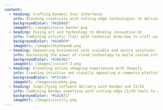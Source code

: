 ```yaml
---
content:
  - heading: Crafting Dynamic User Interfaces
    info: Blending creativity with cutting-edge technologies to deliver exceptional web and mobile experiences that engage and inspire.
    backgroundColor: "#63DA68"
    imageUrl: /images/noise_banner.png
  - heading: Fusing art and technology to develop innovative UI
    info: Combining artistic flair with technical know-how to craft user-centered interfaces that captivate and delight, while driving conversions and engagement.
    backgroundColor: "#43ADF0"
    imageUrl: /images/heyheyweb.png
  - heading: Empowering businesses with scalable and secure solutions
    info: Harnessing the power of cloud technology to build custom infrastructures that enhance agility, security, and scalability, while reducing downtime and costs.
    backgroundColor: "#20e3b2"
    imageUrl: /images/justact-3.png
  - heading: Elevating online shopping experiences with Shopify
    info: Creating intuitive and visually appealing e-commerce platforms that streamline the shopping experience, drive sales, and increase customer loyalty.
    backgroundColor: "#f2c94c"
    imageUrl: /images/winekey.png
  - heading: Simplifying software delivery with DevOps and CI/CD
    info: Combining DevOps expertise with cutting-edge CI/CD tools to automate software delivery, minimize errors, and accelerate innovation.
    backgroundColor: "#1d2671"
    imageUrl: /images/visitly.png
---
```


